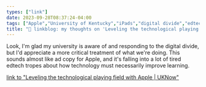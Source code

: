 ```yaml
---
types: ["link"]
date: 2023-09-28T08:37:24-04:00
tags: ["Apple","University of Kentucky","iPads","digital divide","edtech"]
title: "🔗 linkblog: my thoughts on 'Leveling the technological playing field with Apple | UKNow'"
---
```

Look, I'm glad my university is aware of and responding to the digital divide, but I'd appreciate a more critical treatment of what we're doing. This sounds almost like ad copy for Apple, and it's falling into a lot of tired edtech tropes about how technology must necessarily improve learning.

[link to "Leveling the technological playing field with Apple | UKNow"](https://uknow.uky.edu/campus-news/leveling-technological-playing-field-apple)
